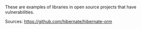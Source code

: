 These are examples of libraries in open source projects that have vulnerabilities.

Sources:
https://github.com/hibernate/hibernate-orm
